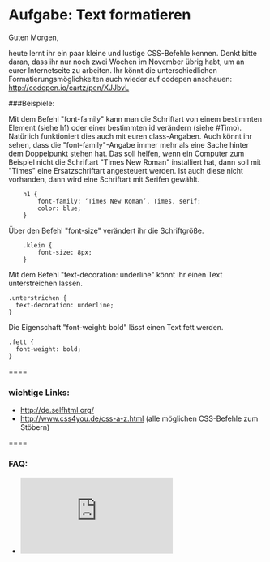 Aufgabe: Text formatieren
====

Guten Morgen,

heute lernt ihr ein paar kleine und lustige CSS-Befehle kennen. Denkt bitte daran, dass ihr nur noch zwei Wochen im November übrig habt, um an eurer Internetseite zu arbeiten. Ihr könnt die unterschiedlichen Formatierungsmöglichkeiten auch wieder auf codepen anschauen: http://codepen.io/cartz/pen/XJJbvL
   
       
###Beispiele: 


Mit dem Befehl "font-family" kann man die Schriftart von einem bestimmten Element (siehe h1) oder einer bestimmten id verändern (siehe #Timo). Natürlich funktioniert dies auch mit euren class-Angaben.
Auch könnt ihr sehen, dass die "font-family"-Angabe immer mehr als eine Sache hinter dem Doppelpunkt stehen hat. Das soll helfen, wenn ein Computer zum Beispiel nicht die Schriftart "Times New Roman" installiert hat, dann soll mit "Times" eine Ersatzschriftart angesteuert werden. Ist auch diese nicht vorhanden, dann wird eine Schriftart mit Serifen gewählt.

```
	h1 {
  		font-family: ‘Times New Roman’, Times, serif;
  		color: blue;
	}
```

Über den Befehl "font-size" verändert ihr die Schriftgröße.

```
	.klein {
		font-size: 8px;
	}
```

Mit dem Befehl "text-decoration: underline" könnt ihr einen Text unterstreichen lassen.

```
.unterstrichen {
  text-decoration: underline;
}
```

Die Eigenschaft "font-weight: bold" lässt einen Text fett werden.

```
.fett {
  font-weight: bold;
}
```

    
    
====

### wichtige Links:
* http://de.selfhtml.org/
* http://www.css4you.de/css-a-z.html (alle möglichen CSS-Befehle zum Stöbern)


====

### FAQ:
* ![Link zum FAQ](https://github.com/cartz/schule/blob/master/faq.md)